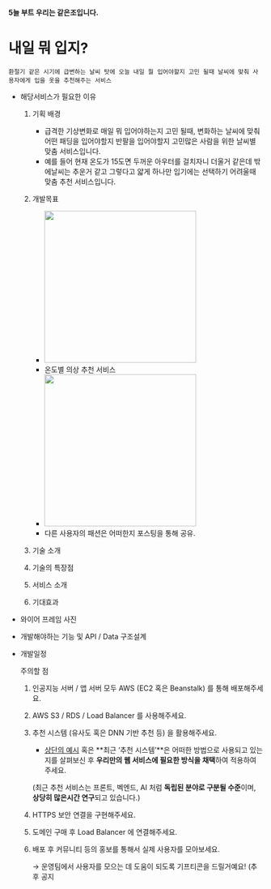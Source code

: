 #### 5늘 부트 우리는 같은조입니다.
# 내일 뭐 입지?
    환절기 같은 시기에 급변하는 날씨 탓에 오늘 내일 뭘 입어야할지 고민 될때 날씨에 맞춰 사용자에게 입을 옷을 추천해주는 서비스
* 해당서비스가 필요한 이유    
    1. 기획 배경
        - 급격한 기상변화로 매일 뭐 입어야하는지 고민 될때, 변화하는 날씨에 맞춰 어떤 패딩을 입어야할지 반팔을 입어야할지 고민많은 사람을 위한 날씨별 맞춤 서비스입니다.
        - 예를 들어 현재 온도가 15도면 두꺼운 아우터를 걸치자니 더울거 같은데 밖에날씨는 추운거 같고 그렇다고 얇게 하나만 입기에는 선택하기 어려울때 맞춤 추천 서비스입니다.
        

    2. 개발목표
       - <img src="https://user-images.githubusercontent.com/83229401/157147294-92762f24-dc40-41d1-b269-f5000f062ebe.png" width="300" height="300"></img>
       - 온도별 의상 추천 서비스 
       - <img src="https://user-images.githubusercontent.com/83229401/157148167-1799ced7-8899-4c3f-8060-6e9e8a8c0823.png" width="300" height="300"></img>       
       - 다른 사용자의 패션은 어떠한지 포스팅을 통해 공유.
    3. 기술 소개
    4. 기술의 특장점
    5. 서비스 소개
    6. 기대효과
* 와이어 프레임 사진
* 개발해야하는 기능 및 API / Data 구조설계
* 개발일정

    주의할 점 
    1. 인공지능 서버 / 앱 서버 모두 AWS (EC2 혹은 Beanstalk) 를 통해 배포해주세요.
    2. AWS S3 / RDS / Load Balancer 를 사용해주세요.
    3. 추천 시스템 (유사도 혹은 DNN 기반 추천 등) 을 활용해주세요.
        - [상단의 예시](https://www.notion.so/2022-03-04-1b095003deea4861bcf6e27541233c31) 혹은 **최근 ‘추천 시스템’**은 어떠한 방법으로 사용되고 있는지를 살펴보신 후 **우리만의 웹 서비스에 필요한 방식을 채택**하여 적용하여 주세요.
        
        (최근 추천 서비스는 프론트, 벡엔드, AI 처럼 **독립된 분야로 구분될 수준**이며, **상당히 많은시간 연구**되고 있습니다.)
        
    4. HTTPS 보안 연결을 구현해주세요.
    5. 도메인 구매 후 Load Balancer 에 연결해주세요.
    6. 배포 후 커뮤니티 등의 홍보를 통해서 실제 사용자를 모아보세요.
    
        → 운영팀에서 사용자를 모으는 데 도움이 되도록 기프티콘을 드릴거예요! (추후 공지
